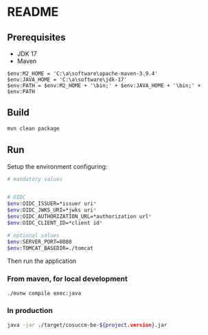 # README

## Prerequisites

- JDK 17
- Maven

```
$env:M2_HOME = 'C:\a\software\apache-maven-3.9.4'
$env:JAVA_HOME = 'C:\a\software\jdk-17'
$env:PATH = $env:M2_HOME + '\bin;' + $env:JAVA_HOME + '\bin;' + $env:PATH
```

## Build

```bash
mvn clean package
```

## Run

Setup the environment configuring:

```bash
# mandatory values


# OIDC
$env:OIDC_ISSUER=*issuer uri*
$env:OIDC_JWKS_URI=*jwks uri*
$env:OIDC_AUTHORIZATION_URL=*authorization url*
$env:OIDC_CLIENT_ID=*client id*

# optional values
$env:SERVER_PORT=8080
$env:TOMCAT_BASEDIR=./tomcat
```

Then run the application

### From maven, for local development

```bash
./mvnw compile exec:java
```

### In production

```bash
java -jar ./target/cosucce-be-${project.version}.jar
```
